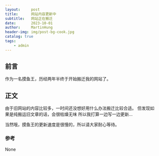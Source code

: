 ```yaml
---
layout:     post
title:      网站内容更新中
subtitle:   网站正在搬迁
date:       2023-10-01
author:     MartinHung
header-img: img/post-bg-cook.jpg
catalog: true
tags:
    - admin
---
```


## 前言
作为一名摸鱼王，历经两年半终于开始搬迁我的网站了。


## 正文
由于旧网站的内容比较多，一时间还没想好用什么办法搬迁比较合适。
但发现如果是纯搬运旧文章的话，会很枯燥无味
所以我打算一边写一边更新...

当然哦，摸鱼王的更新速度是很慢的，所以请大家耐心等待。

### 参考
None